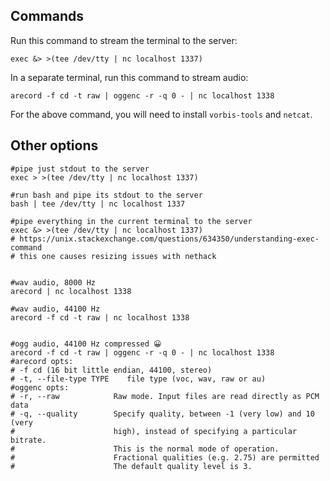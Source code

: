 ## Commands
Run this command to stream the terminal to the server:

```
exec &> >(tee /dev/tty | nc localhost 1337)
```


In a separate terminal, run this command to stream audio:

```
arecord -f cd -t raw | oggenc -r -q 0 - | nc localhost 1338
```
For the above command, you will need to install `vorbis-tools` and `netcat`.

## Other options

```
#pipe just stdout to the server
exec > >(tee /dev/tty | nc localhost 1337)

#run bash and pipe its stdout to the server
bash | tee /dev/tty | nc localhost 1337

#pipe everything in the current terminal to the server
exec &> >(tee /dev/tty | nc localhost 1337)
# https://unix.stackexchange.com/questions/634350/understanding-exec-command
# this one causes resizing issues with nethack


#wav audio, 8000 Hz
arecord | nc localhost 1338

#wav audio, 44100 Hz
arecord -f cd -t raw | nc localhost 1338


#ogg audio, 44100 Hz compressed 😀️
arecord -f cd -t raw | oggenc -r -q 0 - | nc localhost 1338
#arecord opts:
# -f cd (16 bit little endian, 44100, stereo)
# -t, --file-type TYPE    file type (voc, wav, raw or au)
#oggenc opts:
# -r, --raw            Raw mode. Input files are read directly as PCM data
# -q, --quality        Specify quality, between -1 (very low) and 10 (very
#                      high), instead of specifying a particular bitrate.
#                      This is the normal mode of operation.
#                      Fractional qualities (e.g. 2.75) are permitted
#                      The default quality level is 3.
```
